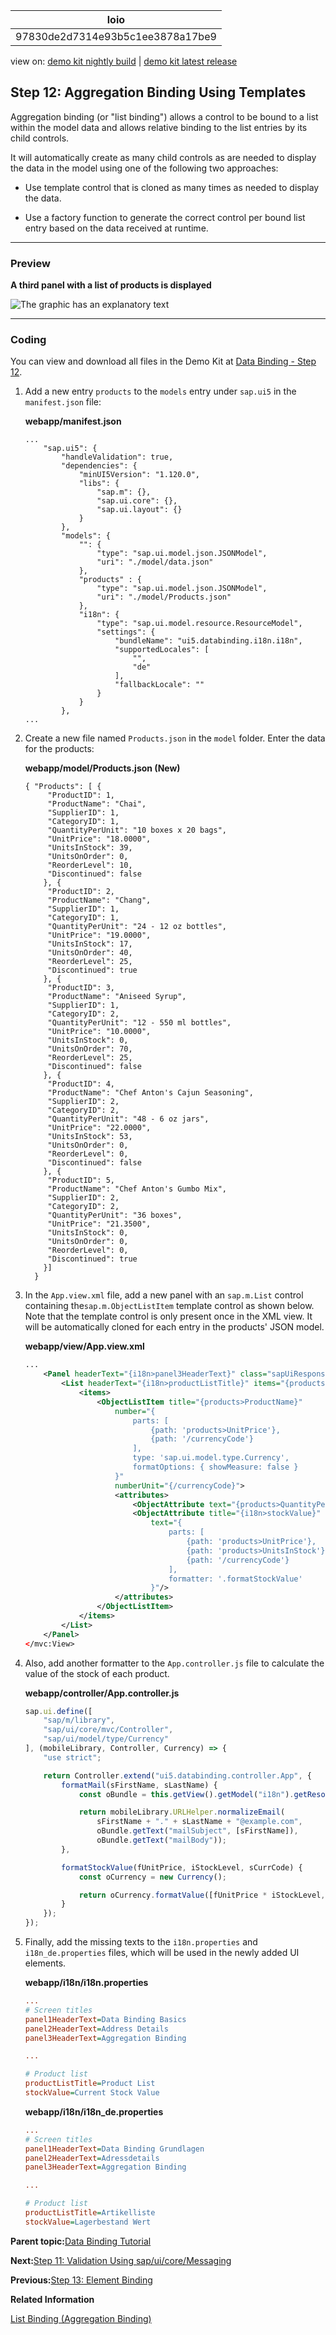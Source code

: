 <!-- loio97830de2d7314e93b5c1ee3878a17be9 -->

| loio |
| -----|
| 97830de2d7314e93b5c1ee3878a17be9 |

<div id="loio">

view on: [demo kit nightly build](https://sdk.openui5.org/nightly/#/topic/97830de2d7314e93b5c1ee3878a17be9) | [demo kit latest release](https://sdk.openui5.org/topic/97830de2d7314e93b5c1ee3878a17be9)</div>

## Step 12: Aggregation Binding Using Templates

Aggregation binding \(or "list binding"\) allows a control to be bound to a list within the model data and allows relative binding to the list entries by its child controls.

It will automatically create as many child controls as are needed to display the data in the model using one of the following two approaches:

-   Use template control that is cloned as many times as needed to display the data.

-   Use a factory function to generate the correct control per bound list entry based on the data received at runtime.


***

### Preview

  
  
**A third panel with a list of products is displayed**

![The graphic has an explanatory text](images/loio16424336ab62402e8c27d5d7dac069b1_LowRes.png "A third panel with a list of products is displayed")

***

### Coding

You can view and download all files in the Demo Kit at [Data Binding - Step 12](https://sdk.openui5.org/entity/sap.ui.core.tutorial.databinding/sample/sap.ui.core.tutorial.databinding.12).

1.  Add a new entry `products` to the `models` entry under `sap.ui5` in the `manifest.json` file:

    **webapp/manifest.json**

    ```
    ...
    	"sap.ui5": {
    		"handleValidation": true,
    		"dependencies": {
    			"minUI5Version": "1.120.0",
    			"libs": {
    				"sap.m": {},
    				"sap.ui.core": {},
    				"sap.ui.layout": {}
    			}
    		},
    		"models": {
    			"": {
    				"type": "sap.ui.model.json.JSONModel",
    				"uri": "./model/data.json"
    			},
    			"products" : {
    				"type": "sap.ui.model.json.JSONModel",
    				"uri": "./model/Products.json"
    			},
    			"i18n": {
    				"type": "sap.ui.model.resource.ResourceModel",
    				"settings": {
    					"bundleName": "ui5.databinding.i18n.i18n",
    					"supportedLocales": [
    						"",
    						"de"
    					],
    					"fallbackLocale": ""
    				}
    			}
    		},
    ...
    ```

2.  Create a new file named `Products.json` in the `model` folder. Enter the data for the products:

    **webapp/model/Products.json \(New\)**

    ```
    { "Products": [ {
         "ProductID": 1,
         "ProductName": "Chai",
         "SupplierID": 1,
         "CategoryID": 1,
         "QuantityPerUnit": "10 boxes x 20 bags",
         "UnitPrice": "18.0000",
         "UnitsInStock": 39,
         "UnitsOnOrder": 0,
         "ReorderLevel": 10,
         "Discontinued": false
        }, {
         "ProductID": 2,
         "ProductName": "Chang",
         "SupplierID": 1,
         "CategoryID": 1,
         "QuantityPerUnit": "24 - 12 oz bottles",
         "UnitPrice": "19.0000",
         "UnitsInStock": 17,
         "UnitsOnOrder": 40,
         "ReorderLevel": 25,
         "Discontinued": true
        }, {
         "ProductID": 3,
         "ProductName": "Aniseed Syrup",
         "SupplierID": 1,
         "CategoryID": 2,
         "QuantityPerUnit": "12 - 550 ml bottles",
         "UnitPrice": "10.0000",
         "UnitsInStock": 0,
         "UnitsOnOrder": 70,
         "ReorderLevel": 25,
         "Discontinued": false
        }, {
         "ProductID": 4,
         "ProductName": "Chef Anton's Cajun Seasoning",
         "SupplierID": 2,
         "CategoryID": 2,
         "QuantityPerUnit": "48 - 6 oz jars",
         "UnitPrice": "22.0000",
         "UnitsInStock": 53,
         "UnitsOnOrder": 0,
         "ReorderLevel": 0,
         "Discontinued": false
        }, {
         "ProductID": 5,
         "ProductName": "Chef Anton's Gumbo Mix",
         "SupplierID": 2,
         "CategoryID": 2,
         "QuantityPerUnit": "36 boxes",
         "UnitPrice": "21.3500",
         "UnitsInStock": 0,
         "UnitsOnOrder": 0,
         "ReorderLevel": 0,
         "Discontinued": true
        }]
      }
    ```

3.  In the `App.view.xml` file, add a new panel with an `sap.m.List` control containing the`sap.m.ObjectListItem` template control as shown below. Note that the template control is only present once in the XML view. It will be automatically cloned for each entry in the products' JSON model.

    **webapp/view/App.view.xml**

    ```xml
    ...
    	<Panel headerText="{i18n>panel3HeaderText}" class="sapUiResponsiveMargin" width="auto">
    		<List headerText="{i18n>productListTitle}" items="{products>/Products}">
    			<items>
    				<ObjectListItem title="{products>ProductName}"
    					number="{
    						parts: [
    							{path: 'products>UnitPrice'},
    							{path: '/currencyCode'}
    						],
    						type: 'sap.ui.model.type.Currency',
    						formatOptions: { showMeasure: false }
    					}"
    					numberUnit="{/currencyCode}">
    					<attributes>
    						<ObjectAttribute text="{products>QuantityPerUnit}"/>
    						<ObjectAttribute title="{i18n>stockValue}"
    							text="{
    								parts: [
    									{path: 'products>UnitPrice'},
    									{path: 'products>UnitsInStock'},
    									{path: '/currencyCode'}
    								],
    								formatter: '.formatStockValue'
    							}"/>
    					</attributes>
    				</ObjectListItem>
    			</items>
    		</List>
    	</Panel>
    </mvc:View>
    ```

4.  Also, add another formatter to the `App.controller.js` file to calculate the value of the stock of each product.

    **webapp/controller/App.controller.js**

    ```js
    sap.ui.define([
    	"sap/m/library",
    	"sap/ui/core/mvc/Controller",
    	"sap/ui/model/type/Currency"
    ], (mobileLibrary, Controller, Currency) => {
    	"use strict";
    
    	return Controller.extend("ui5.databinding.controller.App", {
    		formatMail(sFirstName, sLastName) {
    			const oBundle = this.getView().getModel("i18n").getResourceBundle();
    
    			return mobileLibrary.URLHelper.normalizeEmail(
    				sFirstName + "." + sLastName + "@example.com",
    				oBundle.getText("mailSubject", [sFirstName]),
    				oBundle.getText("mailBody"));
    		},
    
    		formatStockValue(fUnitPrice, iStockLevel, sCurrCode) {
    			const oCurrency = new Currency();
    
    			return oCurrency.formatValue([fUnitPrice * iStockLevel, sCurrCode], "string");
    		}
    	});
    });
    ```

5.  Finally, add the missing texts to the `i18n.properties` and `i18n_de.properties` files, which will be used in the newly added UI elements.

    **webapp/i18n/i18n.properties**

    ```ini
    ... 
    # Screen titles
    panel1HeaderText=Data Binding Basics
    panel2HeaderText=Address Details
    panel3HeaderText=Aggregation Binding
    
    ...
    
    # Product list
    productListTitle=Product List
    stockValue=Current Stock Value
    ```

    **webapp/i18n/i18n\_de.properties**

    ```ini
    ...
    # Screen titles
    panel1HeaderText=Data Binding Grundlagen
    panel2HeaderText=Adressdetails
    panel3HeaderText=Aggregation Binding
    
    ...
    
    # Product list
    productListTitle=Artikelliste
    stockValue=Lagerbestand Wert
    ```


**Parent topic:**[Data Binding Tutorial](Data_Binding_Tutorial_e531093.md "In this tutorial, we explain the concepts of data binding in OpenUI5.")

**Next:**[Step 11: Validation Using sap/ui/core/Messaging](Step_11_Validation_Using_sap_ui_core_Messaging_b8c4e53.md "So far, we have created a currency field that can format itself correctly. The currency data type also has the ability to validate that user input adheres to the requirements of a currency; however, data type validation functions are managed by OpenUI5, which of itself has no mechanism for reporting error messages back to the UI; therefore, we need a mechanism for reporting error messages raised by validation functions back to the user. In this step, we will enable validation for the entire app with a feature known as the &quot;Messaging&quot;. Once this is done, any validation error messages generated based on the user input will be passed to Messaging, which in turn will connect them to the appropriate view and control that caused the error.")

**Previous:**[Step 13: Element Binding](Step_13_Element_Binding_6c7c5c2.md "Now we want to do something with that newly generated list. In most cases you will use a list to allow the selection of an item and then show the details of that item elsewhere. In order to achieve this, we use a form with relatively bound controls and bind it to the selected entity via element binding.")

**Related Information**  


[List Binding \(Aggregation Binding\)](List_Binding_Aggregation_Binding_91f0577.md "List binding (or aggregation binding) is used to automatically create child controls according to model data.")

